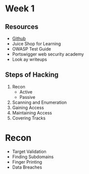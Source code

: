 # Week 1

## Resources 
- [Github](github.com/hmaverickadams)
- Juice Shop for Learning 
- OWASP Test Guide 
- Portswigger web security academy
- Look ay writeups 

## Steps of Hacking 
1. Recon 
    - Active 
    - Passive 
2. Scanning and Enumeration 
3. Gaining Access 
4. Maintaining Access
5. Covering Tracks

# Recon
- Target Validation
- Finding Subdomains
- Finger Printing 
- Data Breaches 

